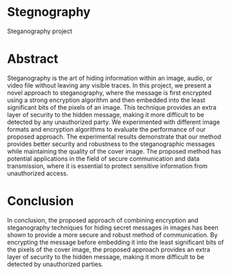 # Stegnography
Steganography project

# Abstract
Steganography is the art of hiding information within an image, audio, or video file without leaving any visible traces. In this project, we present a novel approach to steganography, where the message is first encrypted using a strong encryption algorithm and then embedded into the least significant bits of the pixels of an image. This technique provides an extra layer of security to the hidden message, making it more difficult to be detected by any unauthorized party. We experimented with different image formats and encryption algorithms to evaluate the performance of our proposed approach. The experimental results demonstrate that our method provides better security and robustness to the steganographic messages while maintaining the quality of the cover image. The proposed method has potential applications in the field of secure communication and data transmission, where it is essential to protect sensitive information from unauthorized access.

# Conclusion 
In conclusion, the proposed approach of combining encryption and steganography techniques for hiding secret messages in images has been shown to provide a more secure and robust method of communication. By encrypting the message before embedding it into the least significant bits of the pixels of the cover image, the proposed approach provides an extra layer of security to the hidden message, making it more difficult to be detected by unauthorized parties.

